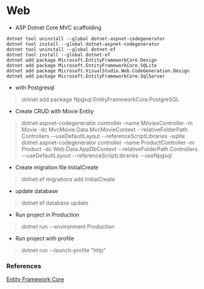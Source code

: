 # Web

- ASP Dotnet Core MVC scaffolding 
~~~~
dotnet tool uninstall --global dotnet-aspnet-codegenerator
dotnet tool install --global dotnet-aspnet-codegenerator
dotnet tool uninstall --global dotnet-ef
dotnet tool install --global dotnet-ef
dotnet add package Microsoft.EntityFrameworkCore.Design
dotnet add package Microsoft.EntityFrameworkCore.SQLite
dotnet add package Microsoft.VisualStudio.Web.CodeGeneration.Design
dotnet add package Microsoft.EntityFrameworkCore.SqlServer
~~~~
- with Postgresql
> dotnet add package Npgsql.EntityFrameworkCore.PostgreSQL

- Create CRUD with Movie Entity
> dotnet aspnet-codegenerator controller -name MoviesController -m Movie -dc MvcMovie.Data.MvcMovieContext --relativeFolderPath Controllers --useDefaultLayout --referenceScriptLibraries -sqlite
> dotnet aspnet-codegenerator controller -name ProductController -m Product -dc Web.Data.AppDbContext --relativeFolderPath Controllers --useDefaultLayout --referenceScriptLibraries --useNpgsql
- Create migration file InitialCreate
>dotnet ef migrations add InitialCreate
- update database
>dotnet ef database update



- Run project in Production
> dotnet run --environment Production
- Run project with profile
> dotnet run --launch-profile "http"

### References
[Entity Framework Core](https://learn.microsoft.com/en-us/ef/core/)